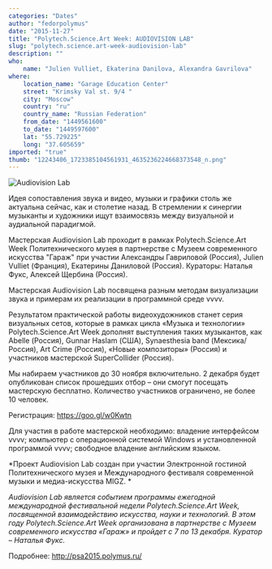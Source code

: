 ```yaml
---
categories: "Dates"
author: "fedorpolymus"
date: "2015-11-27"
title: "Polytech.Science.Art Week: AUDIOVISION LAB"
slug: "polytech.science.art-week-audiovision-lab"
description: ""
who: 
    name: "Julien Vulliet, Ekaterina Danilova, Alexandra Gavrilova"
where: 
    location_name: "Garage Education Center"
    street: "Krimsky Val st. 9/4 "
    city: "Moscow"
    country: "ru"
    country_name: "Russian Federation"
    from_date: "1449561600"
    to_date: "1449597600"
    lat: "55.729225"
    long: "37.605659"
imported: "true"
thumb: "12243406_1723385104561931_4635236224668373548_n.png"
---
```



![Audiovision Lab](12243406_1723385104561931_4635236224668373548_n.png) 

Идея сопоставления звука и видео, музыки и графики столь же актуальна сейчас, как и столетие назад. В стремлении к синергии музыканты и художники ищут взаимосвязь между визуальной и аудиальной парадигмой. 

Мастерская Audiovision Lab проходит в рамках Polytech.Science.Art Week Политехнического музея в партнерстве с Музеем современного искусства "Гараж" при участии Александры Гавриловой (Россия), Julien Vulliet (Франция), Екатерины Даниловой (Россия). Кураторы: Наталья Фукс, Алексей Щербина (Россия). 

Мастерская Audiovision Lab посвящена разным методам визуализации звука и примерам их реализации в программной среде vvvv. 

Результатом практической работы видеохудожников станет серия визуальных сетов, которые в рамках цикла «Музыка и технологии» Polytech.Science.Art Week дополнят выступления таких музыкантов, как Abelle (Россия), Gunnar Haslam (США), Synaesthesia band (Мексика/Россия), Art Crime (Россия), «Новые композиторы» (Россия) и участников мастерской SuperCollider (Россия). 

Мы набираем участников до 30 ноября включительно. 2 декабря будет опубликован список прошедших отбор – они смогут посещать мастерскую бесплатно. Количество участников ограничено, не более 10 человек. 

Регистрация: https://goo.gl/w0Kwtn

Для участия в работе мастерской необходимо: 
владение интерфейсом vvvv; 
компьютер с операционной системой Windows и установленной программой vvvv; 
свободное владение английским языком. 

*Проект Audiovision Lab создан при участии Электронной гостиной Политехнического музея и Международного фестиваля современной музыки и медиа-искусства MIGZ. *

*Audiovision Lab является событием программы ежегодной международной фестивальной недели Polytech.Science.Art Week, посвященной взаимодействию искусства, науки и технологий. В этом году Polytech.Science.Art Week организована в партнерстве с Музеем современного искусства «Гараж» и пройдет с 7 по 13 декабря. Куратор – Наталья Фукс.*

Подробнее: http://psa2015.polymus.ru/